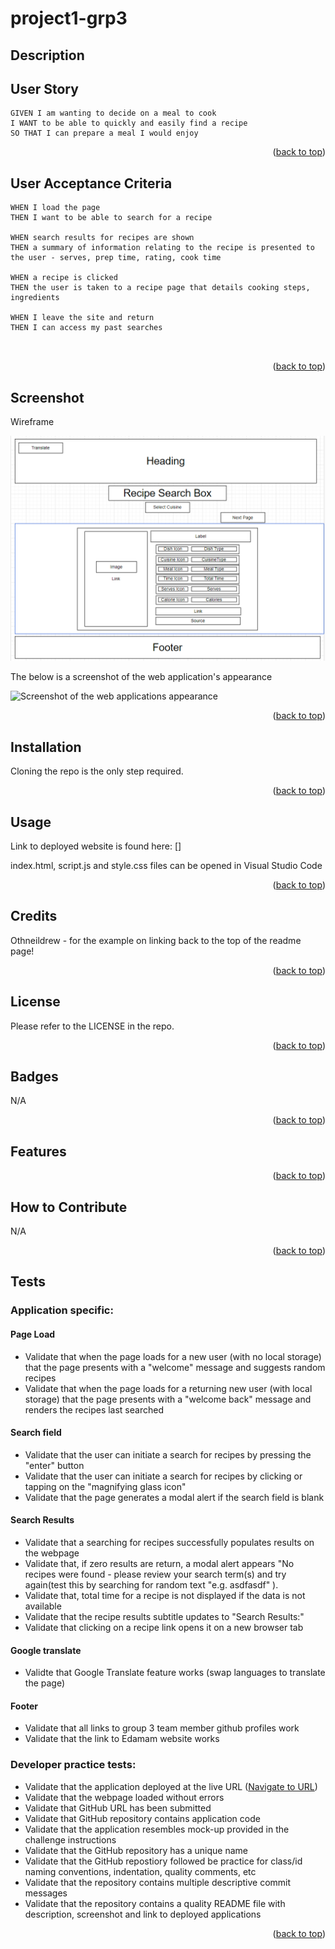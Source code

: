 <a name="readme-top"></a>

# project1-grp3

## Description


## User Story

```
GIVEN I am wanting to decide on a meal to cook
I WANT to be able to quickly and easily find a recipe
SO THAT I can prepare a meal I would enjoy

```
<p align="right">(<a href="#readme-top">back to top</a>)</p>

## User Acceptance Criteria

```
WHEN I load the page
THEN I want to be able to search for a recipe

WHEN search results for recipes are shown
THEN a summary of information relating to the recipe is presented to the user - serves, prep time, rating, cook time

WHEN a recipe is clicked
THEN the user is taken to a recipe page that details cooking steps, ingredients

WHEN I leave the site and return
THEN I can access my past searches



```
<p align="right">(<a href="#readme-top">back to top</a>)</p>

## Screenshot

Wireframe 

![Image of the wireframe](./assets/images/wireframe.png)

The below is a screenshot of the web application's appearance

![Screenshot of the web applications appearance](./assets/images/screenshot1.jpg)

<p align="right">(<a href="#readme-top">back to top</a>)</p>

## Installation

Cloning the repo is the only step required.

<p align="right">(<a href="#readme-top">back to top</a>)</p>


## Usage
<a name="URL"></a>
Link to deployed website is found here:
 []

  
index.html, script.js and style.css files can be opened in Visual Studio Code

<p align="right">(<a href="#readme-top">back to top</a>)</p>
 

## Credits
Othneildrew - for the example on linking back to the top of the readme page!

<p align="right">(<a href="#readme-top">back to top</a>)</p>

## License

Please refer to the LICENSE in the repo.
<p align="right">(<a href="#readme-top">back to top</a>)</p>

## Badges

N/A
<p align="right">(<a href="#readme-top">back to top</a>)</p>

## Features



<p align="right">(<a href="#readme-top">back to top</a>)</p>

## How to Contribute

N/A
<p align="right">(<a href="#readme-top">back to top</a>)</p>

## Tests

### Application specific:

#### Page Load
* Validate that when the page loads for a new user (with no local storage) that the page presents with a "welcome" message and suggests random recipes
* Validate that when the page loads for a returning new user (with local storage) that the page presents with a "welcome back" message and renders the recipes last searched

#### Search field 
* Validate that the user can initiate a search for recipes by pressing the "enter" button
* Validate that the user can initiate a search for recipes by clicking or tapping on the "magnifying glass icon"
* Validate that the page generates a modal alert if the search field is blank

#### Search Results
* Validate that a searching for recipes successfully populates results on the webpage
* Validate that, if zero results are return, a modal alert appears "No recipes were found - please review your search term(s) and try again(test this by searching for random text "e.g. asdfasdf" ).
* Validate that, total time for a recipe is not displayed if the data is not available
* Validate that the recipe results subtitle updates to "Search Results:"
* Validate that clicking on a recipe link opens it on a new browser tab 

#### Google translate
* Validte that Google Translate feature works (swap languages to translate the page)

#### Footer
* Validate that all links to group 3 team member github profiles work
* Validate that the link to Edamam website works


### Developer practice tests:
* Validate that the application deployed at the live URL (<a href="#URL">Navigate to URL</a>)
* Validate that the webpage loaded without errors
* Validate that GitHub URL has been submitted
* Validate that GitHub repository contains application code
* Validate that the application resembles mock-up provided in the challenge instructions
* Validate that the GitHub repository has a unique name
* Validate that the GitHub repostiory followed be practice for class/id naming conventions, indentation, quality comments, etc
* Validate that the repository contains multiple descriptive commit messages
* Validate that the repository contains a quality README file with description, screenshot and link to deployed applications

<p align="right">(<a href="#readme-top">back to top</a>)</p>

